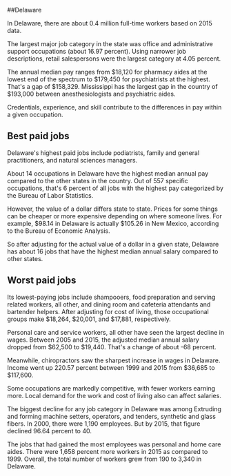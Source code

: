 

##Delaware

In Delaware, there are about 0.4 million full-time workers based on 2015 data.

The largest major job category in the state was <span class='occ_title_em'>office and administrative support occupations</span> (about 16.97 percent). Using narrower job descriptions, <span class='occ_title_em'>retail salespersons</span> were the largest category at 4.05 percent.
               
The annual median pay ranges from $18,120 for <span class='occ_title_em'>pharmacy aides</span> at the lowest end of the spectrum to  $179,450 for <span class='occ_title_em'>psychiatrists</span> at the highest. That's a gap of $158,329. Mississippi has the largest gap in the country of $193,000 between <span class='occ_title_em'>anesthesiologists and psychiatric aides</span>.
          
Credentials, experience, and skill contribute to the differences in pay within a given occupation.

## Best paid jobs
Delaware's highest paid jobs include <span class='occ_title_em'>podiatrists, family and general practitioners</span>, and <span class='occ_title_em'>natural sciences managers</span>.
               
About 14 occupations in Delaware have the highest median annual pay compared to the other states in the country. Out of 557 specific occupations, that's 6 percent of all jobs with the highest pay categorized by the Bureau of Labor Statistics.
               
However, the value of a dollar differs state to state. Prices for some things can be cheaper or more expensive depending on where someone lives. For example, $98.14 in Delaware is actually $105.26 in New Mexico, according to the Bureau of Economic Analysis.
               
So after adjusting for the actual value of a dollar in a given state, Delaware has about 16 jobs that have the highest median annual salary compared to other states.
               
## Worst paid jobs

Its lowest-paying jobs include <span class='occ_title_em'>shampooers</span>, <span class='occ_title_em'>food preparation and serving related workers, all other</span>, and <span class='occ_title_em'>dining room and cafeteria attendants and bartender helpers</span>. After adjusting for cost of living, those occupational groups make $18,264,  $20,001, and  $17,881, respectively.
               
<span class='occ_title_em'>Personal care and service workers, all other</span> have seen the largest decline in wages. Between 2005 and 2015, the adjusted median annual salary dropped from $62,500 to $19,440. That's a change of about -68 percent.
               
Meanwhile, <span class='occ_title_em'>chiropractors</span> saw the sharpest increase in wages in Delaware. Income went up 220.57 percent between 1999 and 2015 from $36,685 to $117,600.

Some occupations are markedly competitive, with fewer workers earning more. Local demand for the work and cost of living also can affect salaries.

            
The biggest decline for any job category in Delaware was among <span class='occ_title_em'>Extruding and forming machine setters, operators, and tenders, synthetic and glass fibers</span>. In 2000, there were 1,190 employees. But by 2015, that figure declined 96.64 percent to 40. 
               
The jobs that had gained the most employees was personal and home care aides. There were 1,658 percent more workers in 2015 as compared to 1999. Overall, the total number of workers grew from 190 to 3,340 in Delaware.
